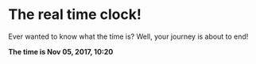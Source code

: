# The real time clock!

Ever wanted to know what the time is? Well, your journey is about to end!

**The time is Nov 05, 2017, 10:20**